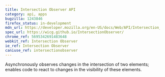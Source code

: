 ```yaml
---
title: Intersection Observer API
category: api, apps
bugzilla: 1243846
firefox_status: in-development
mdn_url: https://developer.mozilla.org/en-US/docs/Web/API/Intersection_Observer_API
spec_url: https://wicg.github.io/IntersectionObserver/
chrome_ref: 5695342691483648
webkit_ref: Intersection Observer
ie_ref: Intersection Observer
caniuse_ref: intersectionobserver
---
```


Asynchronously observes changes in the intersection of two elements; enables code to react to changes in the visibility of these elements.
